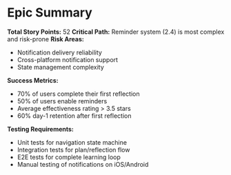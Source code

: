 # Epic Summary
**Total Story Points:** 52
**Critical Path:** Reminder system (2.4) is most complex and risk-prone
**Risk Areas:**
- Notification delivery reliability
- Cross-platform notification support  
- State management complexity

**Success Metrics:**
- 70% of users complete their first reflection
- 50% of users enable reminders
- Average effectiveness rating > 3.5 stars
- 60% day-1 retention after first reflection

**Testing Requirements:**
- Unit tests for navigation state machine
- Integration tests for plan/reflection flow
- E2E tests for complete learning loop
- Manual testing of notifications on iOS/Android